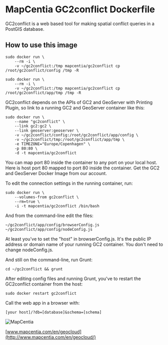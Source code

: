 # MapCentia GC2conflict Dockerfile

GC2conflict is a web based tool for making spatial conflict queries in a PostGIS database. 

## How to use this image

    sudo docker run \
        --rm -i \
        -v ~/gc2conflict:/tmp mapcentia/gc2conflict cp /root/gc2conflict/config /tmp -R
        
    sudo docker run \
        --rm -i \
        -v ~/gc2conflict:/tmp mapcentia/gc2conflict cp /root/gc2conflict/app/tmp /tmp -R

GC2conflict depends on the APIs of GC2 and GeoServer with Printing Plugin, so link to a running GC2 and GeoServer container like this:

    sudo docker run \
        --name "gc2conflict" \
        --link gc2:gc2 \
        --link geoserver:geoserver \
        -v ~/gc2conflict/config:/root/gc2conflict/app/config \
        -v ~/gc2conflict/tmp:/root/gc2conflict/app/tmp \
        -e TIMEZONE="Europe/Copenhagen" \
        -p 80:80 \
        -d -t mapcentia/gc2conflict

You can map port 80 inside the container to any port on your local host. Here is host port 80 mapped to port 80 inside the container. Get the GC2 and GeoServer Docker Image from our account.


To edit the connection settings in the running container, run:

    sudo docker run \
        --volumes-from gc2conflict \
        --rm=true \
        -i -t mapcentia/gc2conflict /bin/bash
    
And from the command-line edit the files:

    ~/gc2conflict/app/config/browserConfig.js
    ~/gc2conflict/app/config/nodeConfig.js

At least you've to set the "host" in browserConfig.js. It's the public IP address or domain name of your running GC2 container. You don't need to change nodeConfig.js. 

And still on the command-line, run Grunt:

    cd ~/gc2conflict && grunt
    
After editing config files and running Grunt, you've to restart the GC2conflict container from the host:

    sudo docker restart gc2conflict

Call the web app in a browser with:

    [your host]/?db=[database]&schema=[schema]

![MapCentia](https://geocloud.mapcentia.com/assets/images/MapCentia_geocloud_200.png)

[www.mapcentia.com/en/geocloud](http://www.mapcentia.com/en/geocloud/)